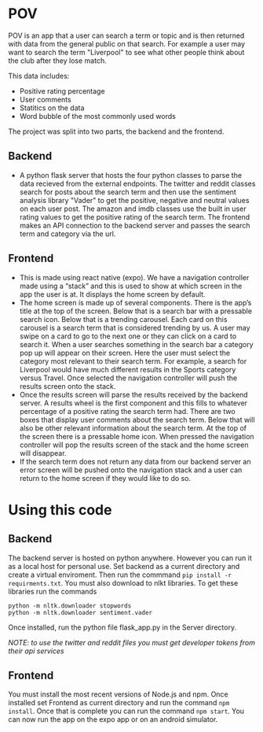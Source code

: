# POV
POV is an app that a user can search a term or topic and is then returned with data from the general public on that search. For example a user may want to search the
term "Liverpool" to see what other people think about the club after they lose match.

This data includes:
- Positive rating percentage
- User comments
- Statitics on the data
- Word bubble of the most commonly used words

The project was split into two parts, the backend and the frontend.

## Backend
- A python flask server that hosts the four python classes to parse the data recieved from the external endpoints. The twitter and reddit classes search for posts about
the search term and then use the sentiment analysis library "Vader" to get the positive, negative and neutral values on each user post. The amazon and imdb classes
use the built in user rating values to get the positive rating of the search term. The frontend makes an API connection to the backend server and passes the 
search term and category via the url.

## Frontend
- This is made using react native (expo). We have a navigation controller made using a “stack” and this is used to show at which screen in the app the user is at. 
It displays the home screen by default.  
- The home screen is made up of several components. There is the app’s title at the top of the screen. Below that is a search bar with a pressable search icon. 
Below that is a trending carousel. Each card on this carousel is a search term that is considered trending by us. A user may swipe on a card to go to the 
next one or they can click on a card to search it. When a user searches something in the search bar a category pop up will appear on their screen. 
Here the user must select the category most relevant to their search term. For example, a search for Liverpool would have much different results in the 
Sports category versus Travel. Once selected the navigation controller will push the results screen onto the stack.
- Once the results screen will parse the results received by the backend server. A results wheel is the first component and this fills to whatever percentage 
of a positive rating the search term had. There are two boxes that display user comments about the search term. Below that will also be other relevant information 
about the search term. At the top of the screen there is a pressable home icon. When pressed the navigation controller will pop the results screen of the stack 
and the home screen will disappear. 
- If the search term does not return any data from our backend server an error screen will be pushed onto the navigation stack and a user can return to the 
home screen if they would like to do so. 

# Using this code

## Backend
The backend server is hosted on python anywhere. However you can run it as a local host for personal use. Set backend as a current directory and create a virtual
enviroment. Then run the commmand `pip install -r requirments.txt`. You must also download to nlkt libraries. To get these libraries run the commands
```
python -m nltk.downloader stopwords
python -m nltk.downloader sentiment.vader
```
Once installed, run the python file flask_app.py in the Server directory.

*NOTE: to use the twitter and reddit files you must get developer tokens from their api services*

## Frontend
You must install the most recent versions of Node.js and npm. Once installed set Frontend as current directory and run the command `npm install`. Once that is complete
you can run the command `npm start`. You can now run the app on the expo app or on an android simulator.

